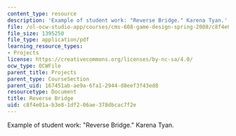 ```yaml
---
content_type: resource
description: 'Example of student work: "Reverse Bridge." Karena Tyan.'
file: /ol-ocw-studio-app/courses/cms-608-game-design-spring-2008/c8f4e01ab3e81df206ae378dbcac7f2e_tyan2.pdf
file_size: 1395250
file_type: application/pdf
learning_resource_types:
- Projects
license: https://creativecommons.org/licenses/by-nc-sa/4.0/
ocw_type: OCWFile
parent_title: Projects
parent_type: CourseSection
parent_uid: 167451ab-ae9a-6fa1-2944-d8eef3f43ed8
resourcetype: Document
title: Reverse Bridge
uid: c8f4e01a-b3e8-1df2-06ae-378dbcac7f2e
---
```

Example of student work: "Reverse Bridge." Karena Tyan.